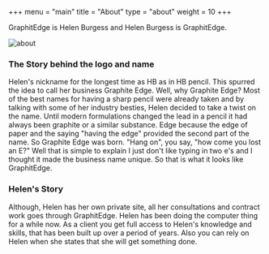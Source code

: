 +++
menu = "main"
title = "About"
type = "about"
weight = 10
+++

GraphitEdge is Helen Burgess and Helen Burgess is GraphitEdge. 

![about](../images/mac.jpg)

### The Story behind the logo and name

Helen's nickname for the longest time as HB as in HB pencil. This spurred the idea to call her business Graphite Edge. Well, why Graphite Edge? Most of the best names for having a sharp pencil were already taken and by talking with some of her industry besties, Helen decided to take a twist on the name. Until modern formulations changed the lead in a pencil it had always been graphite or a similar substance. Edge because the edge of paper and the saying "having the edge" provided the second part of the name. 
So Graphite Edge was born. "Hang on", you say, "how come you lost an E?" Well that is simple to explain I just don't like typing in two e's and I thought it made the business name unique. So that is what it looks like GraphitEdge. 

### Helen's Story

Although, Helen has her own private site, all her consultations and contract work goes through GraphitEdge. Helen has been doing the computer thing for a while now. 
As a client you get full access to Helen's knowledge and skills, that has been built up over a period of years. Also you can rely on Helen when she states that she will get something done. 
